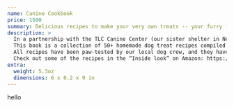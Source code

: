 ```yaml
---
name: Canine Cookbook
price: 1500
summary: Delicious recipes to make your very own treats -- your furry friend will love these!
description: >
  In a partnership with the TLC Canine Center (our sister shelter in Newell, Iowa), we’re offering our TLC Canine Center Cookbooks!
  This book is a collection of 50+ homemade dog treat recipes compiled by the volunteers and friends of the TLC Canine Center and Underdog’s Triumph. All recipes contain simple instructions and are make up of easily found ingredients. You know exactly what is in the treats you’re giving your dogs because YOU made them!
  All recipes have been paw-tested by our local dog crew, and they have ensured us that these recipes are top notch!
  Check out some of the recipes in the “Inside look” on Amazon: https://www.amazon.com/TLC-Canine-Center-Cookbook-Furbabies/dp/1505826683
extra:
  weight: 5.3oz
  dimensions: 6 x 0.2 x 9 in
---
```

hello